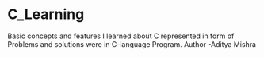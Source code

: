 # C_Learning
Basic concepts and features I learned about C represented in form of Problems and solutions were in C-language Program.
Author -Aditya Mishra
